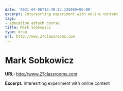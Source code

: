 ```yaml
---
date: '2021-04-06T13:40:23.126000+00:00'
excerpt: Interesrting experiment with online content
tags:
- education edtech course
title: Mark Sobkowicz
type: drop
url: http://www.27classrooms.com
---
```


# Mark Sobkowicz

**URL:** http://www.27classrooms.com

**Excerpt:** Interesrting experiment with online content
